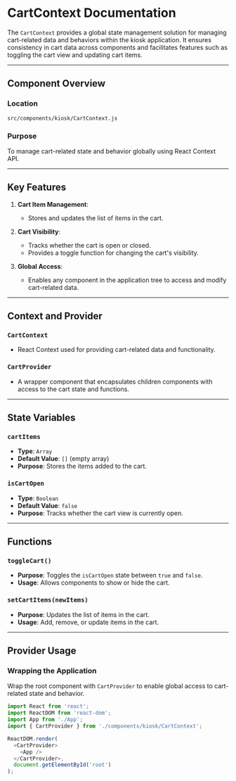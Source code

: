 # CartContext Documentation

The `CartContext` provides a global state management solution for managing cart-related data and behaviors within the kiosk application. It ensures consistency in cart data across components and facilitates features such as toggling the cart view and updating cart items.

---

## Component Overview

### Location
`src/components/kiosk/CartContext.js`

### Purpose
To manage cart-related state and behavior globally using React Context API.

---

## Key Features

1. **Cart Item Management**:
   - Stores and updates the list of items in the cart.

2. **Cart Visibility**:
   - Tracks whether the cart is open or closed.
   - Provides a toggle function for changing the cart's visibility.

3. **Global Access**:
   - Enables any component in the application tree to access and modify cart-related data.

---

## Context and Provider

### `CartContext`
- React Context used for providing cart-related data and functionality.

### `CartProvider`
- A wrapper component that encapsulates children components with access to the cart state and functions.

---

## State Variables

### `cartItems`
- **Type**: `Array`
- **Default Value**: `[]` (empty array)
- **Purpose**: Stores the items added to the cart.

### `isCartOpen`
- **Type**: `Boolean`
- **Default Value**: `false`
- **Purpose**: Tracks whether the cart view is currently open.

---

## Functions

### `toggleCart()`
- **Purpose**: Toggles the `isCartOpen` state between `true` and `false`.
- **Usage**: Allows components to show or hide the cart.

### `setCartItems(newItems)`
- **Purpose**: Updates the list of items in the cart.
- **Usage**: Add, remove, or update items in the cart.

---

## Provider Usage

### Wrapping the Application
Wrap the root component with `CartProvider` to enable global access to cart-related state and behavior.

```javascript
import React from 'react';
import ReactDOM from 'react-dom';
import App from './App';
import { CartProvider } from './components/kiosk/CartContext';

ReactDOM.render(
  <CartProvider>
    <App />
  </CartProvider>,
  document.getElementById('root')
);

